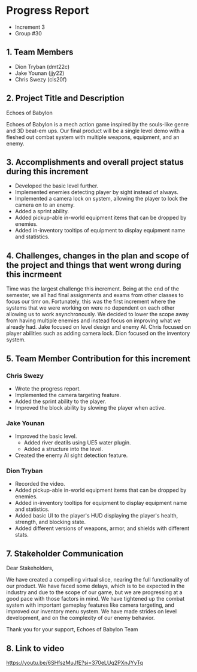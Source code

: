 # Progress Report
- Increment 3
- Group #30

## 1. Team Members
- Dion Tryban (dmt22c)
- Jake Younan (jjy22)
- Chris Swezy (cls20f)

## 2. Project Title and Description
Echoes of Babylon

Echoes of Babylon is a mech action game inspired by the souls-like genre and 3D beat-em ups. Our final product will be a single level demo with a fleshed out combat system with multiple weapons, equipment, and an enemy.

## 3. Accomplishments and overall project status during this increment
<!-- Describe in detail what was accomplished during this increment and where your project stands overall compared to the initial scope and functionality proposed. -->

- Developed the basic level further.
- Implemented enemies detecting player by sight instead of always.
- Implemented a camera lock on system, allowing the player to lock the camera on to an enemy.
- Added a sprint ability.
- Added pickup-able in-world equipment items that can be dropped by enemies.
- Added in-inventory tooltips of equipment to display equipment name and statistics.

## 4. Challenges, changes in the plan and scope of the project and things that went wrong during this incrmeent
<!-- Please describe here in detail: 

- anything that was challenging during this increment and how you dealt with the challenges 

- any changes that occurred in the initial plan you had for the project or its scope. Describe the reasons for the changes.  

- anything that went wrong during this increment -->

Time was the largest challenge this increment. Being at the end of the semester, we all had final assignments and exams from other classes to focus our timr on. Fortunately, this was the first increment where the systems that we were working on were no dependent on each other allowing us to work asynchronously. We decided to lower the scope away from having multiple enemies and instead focus on improving what we already had. Jake focused on level design and enemy AI. Chris focused on player abilities such as adding camera lock. Dion focused on the inventory system.

## 5. Team Member Contribution for this increment
<!-- Please list each individual member and their contributions to each of the deliverables in this increment (be as detailed as possible). In other words, describe the contribution of each team member to: 

    the progress report, including the sections they wrote or contributed to 

    the requirements and design document, including the sections they wrote or contributed to 

    the implementation and testing document, including the sections they wrote or contributed to 

    the source code (be detailed about which parts of the system each team member contributed to and how) 

    the video or presentation -->
### Chris Swezy
- Wrote the progress report.
- Implemented the camera targeting feature.
- Added the sprint ability to the player.
- Improved the block ability by slowing the player when active.

### Jake Younan
- Improved the basic level.
    - Added river deatils using UE5 water plugin.
    - Added a structure into the level.
- Created the enemy AI sight detection feature.

### Dion Tryban
- Recorded the video.
- Added pickup-able in-world equipment items that can be dropped by enemies.
- Added in-inventory tooltips for equipment to display equipment name and statistics.
- Added basic UI to the player's HUD displaying the player's health, strength, and blocking state.
- Added different versions of weapons, armor, and shields with different stats.

## 7. Stakeholder Communication
<!-- Draft an email communication to the stakeholders of the project succinctly communicating progress and current project status. The email should be intended for a non-technical audience that is expertly aware of the domain your application is designed for. You may not “break the fourth wall” or otherwise refer to the course in the email, instead, you should think about how setbacks or issues you encounter may reflect setbacks that happen in the larger context of production software development and explain them as such. The email should not exceed 500 words. -->
Dear Stakeholders,

We have created a compelling virtual slice, nearing the full functionality of our product. We have faced some delays, which is to be expected in the industry and due to the scope of our game, but we are progressing at a good pace with those factors in mind. We have tightened up the combat system with important gameplay features like camera targeting, and improved our inventory menu system. We have made strides on level development, and on the complexity of our enemy behavior. 

Thank you for your support,
Echoes of Babylon Team


## 8. Link to video
https://youtu.be/6SHfszMuJfE?si=370eLUq2PXnJYyTq
